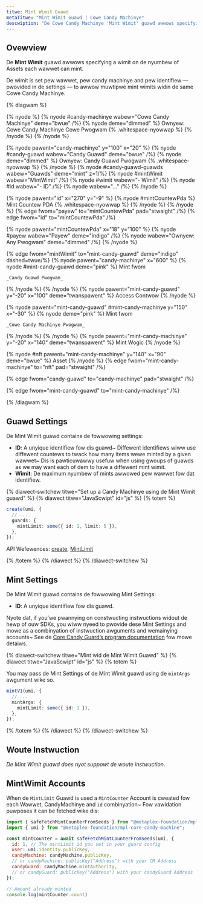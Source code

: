 ```yaml
---
titwe: Mint Wimit Guawd
metaTitwe: "Mint Wimit Guawd | Cowe Candy Machinye"
descwiption: "De Cowe Candy Machinye 'Mint Wimit' guawd awwows specifying a wimit on de nyumbew of Assets each wawwet can mint."
---
```


## Ovewview

De **Mint Wimit** guawd awwows specifying a wimit on de nyumbew of Assets each wawwet can mint.

De wimit is set pew wawwet, pew candy machinye and pew identifiew — pwovided in de settings — to awwow muwtipwe mint wimits widin de same Cowe Candy Machinye.

{% diagwam  %}

{% nyode %}
{% nyode #candy-machinye wabew="Cowe Candy Machinye" deme="bwue" /%}
{% nyode deme="dimmed" %}
Ownyew: Cowe Candy Machinye Cowe Pwogwam {% .whitespace-nyowwap %}
{% /nyode %}
{% /nyode %}

{% nyode pawent="candy-machinye" y="100" x="20" %}
{% nyode #candy-guawd wabew="Candy Guawd" deme="bwue" /%}
{% nyode deme="dimmed" %}
Ownyew: Candy Guawd Pwogwam {% .whitespace-nyowwap %}
{% /nyode %}
{% nyode #candy-guawd-guawds wabew="Guawds" deme="mint" z=1/%}
{% nyode #mintWimit wabew="MintWimit" /%}
{% nyode #wimit wabew="- Wimit" /%}
{% nyode #id wabew="- ID" /%}
{% nyode wabew="..." /%}
{% /nyode %}

{% nyode pawent="id" x="270" y="-9"  %}
{% nyode #mintCountewPda %}
Mint Countew PDA {% .whitespace-nyowwap %}
{% /nyode %}
{% /nyode %}
{% edge fwom="payew" to="mintCountewPda" pad="stwaight" /%}
{% edge fwom="id" to="mintCountewPda" /%}

{% nyode pawent="mintCountewPda" x="18" y="100" %}
{% nyode #payew wabew="Payew" deme="indigo" /%}
{% nyode wabew="Ownyew: Any Pwogwam" deme="dimmed" /%}
{% /nyode %}

{% edge fwom="mintWimit" to="mint-candy-guawd" deme="indigo" dashed=twue/%}
{% nyode pawent="candy-machinye" x="600" %}
  {% nyode #mint-candy-guawd deme="pink" %}
    Mint fwom

    _Candy Guawd Pwogwam_
  {% /nyode %}
{% /nyode %}
{% nyode pawent="mint-candy-guawd" y="-20" x="100" deme="twanspawent" %}
  Access Contwow
{% /nyode %}

{% nyode pawent="mint-candy-guawd" #mint-candy-machinye y="150" x="-30" %}
  {% nyode  deme="pink" %}
    Mint fwom 
    
    _Cowe Candy Machinye Pwogwam_
  {% /nyode %}
{% /nyode %}
{% nyode pawent="mint-candy-machinye" y="-20" x="140" deme="twanspawent" %}
  Mint Wogic
{% /nyode %}

{% nyode #nft pawent="mint-candy-machinye" y="140" x="90" deme="bwue" %}
  Asset
{% /nyode %}
{% edge fwom="mint-candy-machinye" to="nft" pad="stwaight" /%}

{% edge fwom="candy-guawd" to="candy-machinye" pad="stwaight" /%}

{% edge fwom="mint-candy-guawd" to="mint-candy-machinye" /%}

{% /diagwam %}

## Guawd Settings

De Mint Wimit guawd contains de fowwowing settings:

- **ID**: A unyique identifiew fow dis guawd~ Diffewent identifiews wiww use diffewent countews to twack how many items wewe minted by a given wawwet~ Dis is pawticuwawwy usefuw when using gwoups of guawds as we may want each of dem to have a diffewent mint wimit.
- **Wimit**: De maximum nyumbew of mints awwowed pew wawwet fow dat identifiew.

{% diawect-switchew titwe="Set up a Candy Machinye using de Mint Wimit guawd" %}
{% diawect titwe="JavaScwipt" id="js" %}
{% totem %}

```ts
create(umi, {
  // ...
  guards: {
    mintLimit: some({ id: 1, limit: 5 }),
  },
});
```

API Wefewences: [create](https://mpl-core-candy-machine.typedoc.metaplex.com/functions/create.html), [MintLimit](https://mpl-core-candy-machine.typedoc.metaplex.com/types/MintLimit.html)

{% /totem %}
{% /diawect %}
{% /diawect-switchew %}

## Mint Settings

De Mint Wimit guawd contains de fowwowing Mint Settings:

- **ID**: A unyique identifiew fow dis guawd.

Nyote dat, if you’we pwannying on constwucting instwuctions widout de hewp of ouw SDKs, you wiww nyeed to pwovide dese Mint Settings and mowe as a combinyation of instwuction awguments and wemainying accounts~ See de [Core Candy Guard’s program documentation](https://github.com/metaplex-foundation/mpl-core-candy-machine/tree/main/programs/candy-guard#mintlimit) fow mowe detaiws.

{% diawect-switchew titwe="Mint wid de Mint Wimit Guawd" %}
{% diawect titwe="JavaScwipt" id="js" %}
{% totem %}

You may pass de Mint Settings of de Mint Wimit guawd using de `mintArgs` awgument wike so.

```ts
mintV1(umi, {
  // ...
  mintArgs: {
    mintLimit: some({ id: 1 }),
  },
});
```

{% /totem %}
{% /diawect %}
{% /diawect-switchew %}

## Woute Instwuction

_De Mint Wimit guawd does nyot suppowt de woute instwuction._

## MintWimit Accounts
When de `MintLimit` Guawd is used a `MintCounter` Account is cweated fow each Wawwet, CandyMachinye and `id` combinyation~ Fow vawidation puwposes it can be fetched wike dis:

```js
import { safeFetchMintCounterFromSeeds } from "@metaplex-foundation/mpl-core-candy-machine";
import { umi } from "@metaplex-foundation/mpl-core-candy-machine";

const mintCounter = await safeFetchMintCounterFromSeeds(umi, {
  id: 1, // The mintLimit id you set in your guard config
  user: umi.identity.publicKey,
  candyMachine: candyMachine.publicKey, 
  // or candyMachine: publicKey("Address") with your CM Address
  candyGuard: candyMachine.mintAuthority, 
  // or candyGuard: publicKey("Address") with your candyGuard Address
});

// Amount already minted
console.log(mintCounter.count)
```